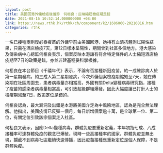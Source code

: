 ```yaml
---
layout: post
title: 美國回港外傭檢疫後確診　何栢良：反映縮短檢疫期是錯
date: 2021-08-16 10:52:14.000000000 +08:00
link: https://news.rthk.hk/rthk/ch/component/k2/1606060-20210816.htm
categories: rthk
---
```


一名已接種兩劑復必泰疫苗的外傭早前由美國回港，她持有血清抗體測試陽性結果，只需在酒店檢疫7天，第12日樣本呈陽性，期間曾到社區多個地方。港大感染及傳染病中心總監何栢良表示，個案反映本港讓有符合特定條件的人士縮短酒店檢疫期至7日的政策是錯，亦並非建基穩妥科學根據。

何栢良在本台節目《千禧年代》表示，不論有否接種新冠疫苗，約一成確診病人於第一星期發病，約三成人第二星期發病，今次外傭個案檢疫期縮短至7天，她在傳染期在社區周圍去，患者病毒量亦相當高，外國有關Delta變種病毒研究指，接種了疫苗的感染者病毒量相當高，可引致超級群組爆發，因此大幅度讓已打針人士的檢疫期減至7日，政策定位是錯的。

何栢良認為，最大漏洞及出錯是本港將美國介定為中風險地區，認為是完全無法理解。他指出，美國疫情已反彈一個月，每日新增個案逾十萬，是全球第一位、第二位，有關定位引致該宗個案走入社區。

何栢良又表示，因應Delta變種病毒，群體免疫要重新定義，本年初指七成、八成接種率可達群體免疫的觀念已爆破，現時一些高接種率的國家，群體免疫並無出現，攔截不到病毒社區繼續快速傳播，因此疫苗接種應重新定位是個人保障，不是群體免疫。
